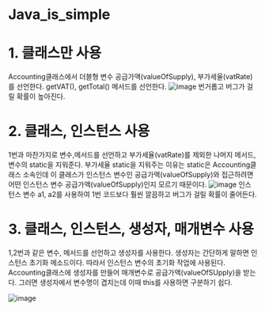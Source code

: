 # Java_is_simple

# 1. 클래스만 사용
Accounting클래스에서 더블형 변수 공급가액(valueOfSupply), 부가세율(vatRate)를 선언한다.
getVAT(), getTotal() 메서드를 선언한다.
![image](https://user-images.githubusercontent.com/122009563/225314694-fb836500-5d7a-41c2-a498-21fedc3a108d.png)
번거롭고 버그가 걸릴 확률이 높아진다.

# 2. 클래스, 인스턴스 사용
1번과 마찬가지로 변수,메서드를 선언하고 부가세율(vatRate)를 제외한 나머지 메서드, 변수의 static을 지워준다.
부가세율
static을 지워주는 이유는 static은 Accounting클래스 소속인데 이 클래스가 인스턴스 변수인 공급가액(valueOfSupply)와 접근하려면 어떤 인스턴스 변수 공급가액(valueOfSupply)인지 모르기 때문이다.
![image](https://user-images.githubusercontent.com/122009563/225320307-7333c3b0-21d3-4cd6-a425-c6cad0ddb42b.png)
인스턴스 변수 a1, a2를 사용하여 1번 코드보다 훨씬 깔끔하고 버그가 걸릴 확률이 줄어든다.
# 3. 클래스, 인스턴스, 생성자, 매개변수 사용
1,2번과 같은 변수, 메서드를 선언하고 생성자를 사용한다.
생성자는 간단하게 말하면 인스턴스 초기화 메소드이다. 따라서 인스턴스 변수의 초기화 작업에 사용된다.
Accounting클래스에 생성자를 만들어 매개변수로 공급가액(valueOfSUpply)을 받는다.
그러면 생성자에서 변수명이 겹치는데 이때 this를 사용하면 구분하기 쉽다.

![image](https://user-images.githubusercontent.com/122009563/225330016-338082f5-1916-48e0-ba51-a8cff928b7fb.png)

